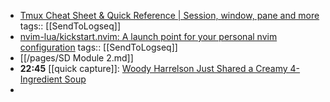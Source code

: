 - [Tmux Cheat Sheet & Quick Reference | Session, window, pane and more](https://tmuxcheatsheet.com/)
  tags:: [[SendToLogseq]]
- [nvim-lua/kickstart.nvim: A launch point for your personal nvim configuration](https://github.com/nvim-lua/kickstart.nvim)
  tags:: [[SendToLogseq]]
- [[/pages/SD Module 2.md]]
- **22:45** [[quick capture]]:  [Woody Harrelson Just Shared a Creamy 4-Ingredient Soup](https://www.eatingwell.com/woody-harrelson-creamy-potato-leek-soup-8769017)
-